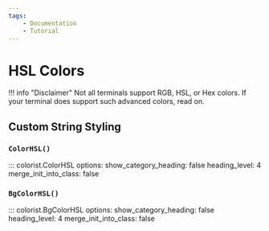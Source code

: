 ```yaml
---
tags:
    - Documentation
    - Tutorial
---
```


# HSL Colors
!!! info "Disclaimer"
    Not all terminals support RGB, HSL, or Hex colors. If your terminal does support such advanced colors, read on.

## Custom String Styling
### `ColorHSL()`
::: colorist.ColorHSL
    options:
      show_category_heading: false
      heading_level: 4
      merge_init_into_class: false

### `BgColorHSL()`
::: colorist.BgColorHSL
    options:
      show_category_heading: false
      heading_level: 4
      merge_init_into_class: false
